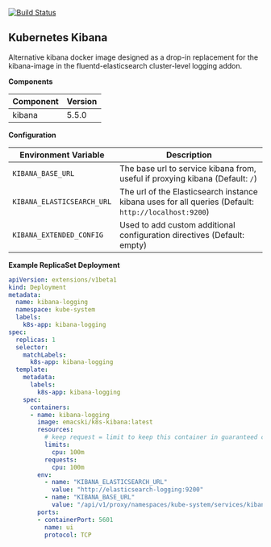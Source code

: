 [![Build Status](https://travis-ci.org/emacski/k8s-kibana.svg?branch=master)](https://travis-ci.org/emacski/k8s-kibana)

Kubernetes Kibana
-----------------

Alternative kibana docker image designed as a drop-in replacement for the
kibana-image in the fluentd-elasticsearch cluster-level logging addon.

**Components**

| Component | Version |
| --------- | ------- |
| kibana | 5.5.0 |

**Configuration**

| Environment Variable | Description |
| -------------------- | ----------- |
| `KIBANA_BASE_URL` | The base url to service kibana from, useful if proxying kibana (Default: `/`) |
| `KIBANA_ELASTICSEARCH_URL` | The url of the Elasticsearch instance kibana uses for all queries (Default: `http://localhost:9200`) |
| `KIBANA_EXTENDED_CONFIG` | Used to add custom additional configuration directives (Default: empty) |

**Example ReplicaSet Deployment**
```yaml
apiVersion: extensions/v1beta1
kind: Deployment
metadata:
  name: kibana-logging
  namespace: kube-system
  labels:
    k8s-app: kibana-logging
spec:
  replicas: 1
  selector:
    matchLabels:
      k8s-app: kibana-logging
  template:
    metadata:
      labels:
        k8s-app: kibana-logging
    spec:
      containers:
      - name: kibana-logging
        image: emacski/k8s-kibana:latest
        resources:
          # keep request = limit to keep this container in guaranteed class
          limits:
            cpu: 100m
          requests:
            cpu: 100m
        env:
          - name: "KIBANA_ELASTICSEARCH_URL"
            value: "http://elasticsearch-logging:9200"
          - name: "KIBANA_BASE_URL"
            value: "/api/v1/proxy/namespaces/kube-system/services/kibana-logging"
        ports:
        - containerPort: 5601
          name: ui
          protocol: TCP
```
